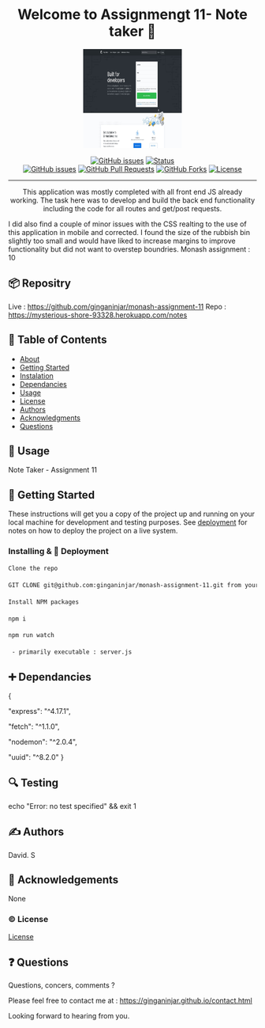 <h1 align="center">Welcome to Assignmengt 11- Note taker 👋</h1>

  <p align="center">
  <a href="https://mysterious-shore-93328.herokuapp.com/notes" rel="noopener">
 <img width=200px height=200px src="./siteimg.jpeg" alt="Assignmengt 11- Note taker logo"></a>
</p>


<div align="center">

  [![GitHub issues](https://img.shields.io/github/followers/ginganinjar?label=Follow)](/issues)
  [![Status](https://img.shields.io/badge/status-active-success.svg)]()  
  [![GitHub issues](https://img.shields.io/github/issues/ginganinjar/note-taker)](/issues)
  [![GitHub Pull Requests](	https://img.shields.io/github/issues-pr/ginganinjar/note-taker)]()
  [![GitHub Forks](	https://img.shields.io/github/forks/ginganinjar/note-taker?label=Fork)]()
  [![License](https://img.shields.io/badge/license-MIT-blue.svg)](https://opensource.org/licenses/mit-license.php)

</div>

---

<p align="center"> This application was mostly completed with all front end JS already working. The task here was to develop and build the back end functionality including the code for all routes and get/post requests.

I did also find a couple of minor issues with the CSS realting to the use of this application in mobile and corrected. I found the size of the rubbish bin slightly too small and would have liked to increase margins to improve functionality but did not want to overstep boundries.
Monash assignment : 10



 
</p>

## :package: Repositry
Live : https://github.com/ginganinjar/monash-assignment-11
Repo : https://mysterious-shore-93328.herokuapp.com/notes

## 📝 Table of Contents
- [About](#about)
- [Getting Started](#getting_started)
- [Instalation](#deployment)
- [Dependancies](#dependancies)
- [Usage](#usage)
- [License](#license)
- [Authors](#contributing)
- [Acknowledgments](#acknowledgement)
- [Questions](#questions)

## 🧐 Usage <a name = "about"></a>
Note Taker - Assignment 11

## 🏁 Getting Started <a name = "getting_started"></a>
These instructions will get you a copy of the project up and running on your local machine for development and testing purposes. See [deployment](#deployment) for notes on how to deploy the project on a live system.

### Installing & 🚀 Deployment <a name = "deployment"></a>

```sh
Clone the repo 

GIT CLONE git@github.com:ginganinjar/monash-assignment-11.git from your console.   

Install NPM packages

npm i

npm run watch
 
 - primarily executable : server.js
```
## :heavy_plus_sign: Dependancies  <a name = "dependancies"></a>
{
 
 "express": "^4.17.1",
 
 "fetch": "^1.1.0",
 
 "nodemon": "^2.0.4",
 
 "uuid": "^8.2.0"
}

## :mag: Testing  <a name = "built_using"></a>
echo "Error: no test specified" && exit 1

## ✍️ Authors <a name = "contributing"></a>
David. S

## 🎉 Acknowledgements <a name = "acknowledgement"></a>
None

### :copyright: License <a name = "license"></a>

[License](https://opensource.org/licenses/mit-license.php)

## :question: Questions <a name = "<questions"></a>
Questions, concers, comments ? 

Please feel free to contact me at : https://ginganinjar.github.io/contact.html

Looking forward to hearing from you.
